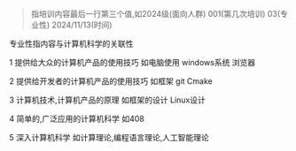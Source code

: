 > 指培训内容最后一行第三个值,如2024级(面向人群) 001(第几次培训) 03(专业性) 2024/11/13(时间)

专业性指内容与计算机科学的关联性

1 提供给大众的计算机产品的使用技巧 如电脑使用 windows系统 浏览器

2 提供给开发者的计算机产品的使用技巧 如框架 git Cmake

3 计算机技术,计算机产品的原理 如框架的设计 Linux设计

4 简单的,广泛应用的计算机科学 如408

5 深入计算机科学 如计算理论,编程语言理论,人工智能理论